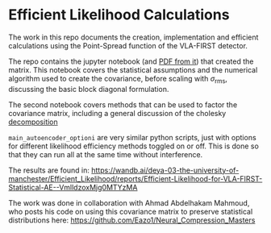 # Efficient Likelihood Calculations
The work in this repo documents the creation, implementation and efficient calculations using the Point-Spread function of the VLA-FIRST detector.

The repo contains the jupyter notebook (and [PDF from it](Factoring%20the%20Covariance%20Matrix.pdf)) that created the matrix. This notebook covers the statistical assumptions and the numerical algorithm used to create the covariance, before scaling with $\sigma_\mathrm{rms}$, discussing the basic block diagonal formulation.

The second notebook covers methods that can be used to factor the covariance matrix, including a general discussion of the cholesky  [decomposition](Create%20the%20Covariance%20Matrix.pdf)

`main_autoencoder_optioni` are very similar python scripts, just with options for different likelihood efficiency methods toggled on or off. This is done so that they can run all at the same time without interference.

The results are found in:
https://wandb.ai/deya-03-the-university-of-manchester/Efficient_Likelihood/reports/Efficient-Likelihood-for-VLA-FIRST-Statistical-AE--VmlldzoxMjg0MTYzMA

The work was done in collaboration with Ahmad Abdelhakam Mahmoud, who posts his code on using this covariance matrix to preserve statistical distributions here:
https://github.com/Eazo1/Neural_Compression_Masters
